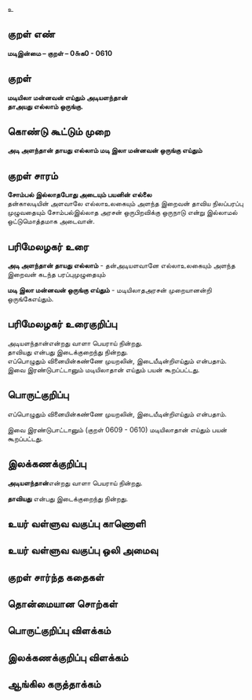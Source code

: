 உ

## குறள் எண் 

**மடிஇன்மை – குறள் – 0௬க0 - 0610**  

## குறள் 

**மடியிலா மன்னவன் எய்தும் அடியளந்தான்  
தாஅயது எல்லாம் ஒருங்கு.**  

## கொண்டு கூட்டும் முறை

**அடி அளந்தான் தாயது எல்லாம் மடி இலா மன்னவன் ஒருங்கு எய்தும்**  

## குறள் சாரம் 

**சோம்பல் இல்லாதபோது அடையும் பயனின் எல்லை**  
தன்காலடியின் அளவாலே எல்லாஉலகையும் அளந்த இறைவன் தாவிய நிலப்பரப்பு முழுவதையும் சோம்பல்இல்லாத அரசன் ஒருபிறவிக்கு ஒருநாடு என்று இல்லாமல் ஒட்டுமொத்தமாக அடைவான்.  

## பரிமேலழகர் உரை

**அடி அளந்தான் தாயது எல்லாம்** - தன்அடியளவானே எல்லாஉலகையும் அளந்த இறைவன் கடந்த பரப்புமுழுதையும்  

**மடி இலா மன்னவன் ஒருங்கு எய்தும்** - மடியிலாதஅரசன் முறையானன்றி ஒருங்கேஎய்தும்.  

## பரிமேலழகர் உரைகுறிப்பு   

அடியளந்தான்என்றது வாளா பெயராய் நின்றது.  
தாவியது என்பது இடைக்குறைந்து நின்றது.  
எப்பொழுதும் வினையின்கண்ணே முயறலின், இடையீடின்றிஎய்தும் என்பதாம்.  
இவை இரண்டுபாட்டானும் மடியிலாதான் எய்தும் பயன் கூறப்பட்டது.   

## பொருட்குறிப்பு 

எப்பொழுதும் வினையின்கண்ணே முயறலின், இடையீடின்றிஎய்தும் என்பதாம்.  

இவை இரண்டுபாட்டானும் (குறள் 0609 - 0610) மடியிலாதான் எய்தும் பயன் கூறப்பட்டது.   

## இலக்கணக்குறிப்பு  

**அடியளந்தான்**என்றது வாளா பெயராய் நின்றது.  

**தாவியது** என்பது இடைக்குறைந்து நின்றது.   

## உயர் வள்ளுவ வகுப்பு காணொளி


## உயர் வள்ளுவ வகுப்பு ஒலி அமைவு 

 
## குறள் சார்ந்த கதைகள் 


## தொன்மையான சொற்கள்


## பொருட்குறிப்பு விளக்கம்


## இலக்கணக்குறிப்பு விளக்கம்


## ஆங்கில கருத்தாக்கம் 


